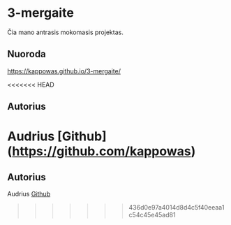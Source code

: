 # 3-mergaite
Čia mano antrasis mokomasis projektas.


## Nuoroda

https://kappowas.github.io/3-mergaite/

<<<<<<< HEAD
## Autorius
Audrius [Github] (https://github.com/kappowas)
=======
## Autorius
Audrius [Github](https://github.com/kappowas)
>>>>>>> 436d0e97a4014d8d4c5f40eeaa1c54c45e45ad81
